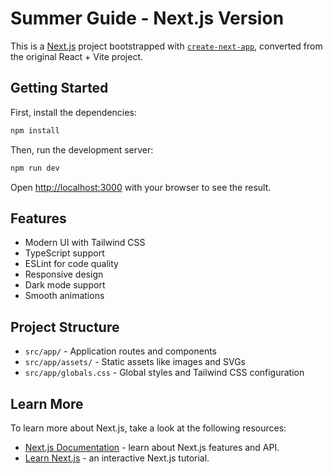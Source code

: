 # Summer Guide - Next.js Version

This is a [Next.js](https://nextjs.org/) project bootstrapped with [`create-next-app`](https://github.com/vercel/next.js/tree/canary/packages/create-next-app), converted from the original React + Vite project.

## Getting Started

First, install the dependencies:

```bash
npm install
```

Then, run the development server:

```bash
npm run dev
```

Open [http://localhost:3000](http://localhost:3000) with your browser to see the result.

## Features

- Modern UI with Tailwind CSS
- TypeScript support
- ESLint for code quality
- Responsive design
- Dark mode support
- Smooth animations

## Project Structure

- `src/app/` - Application routes and components
- `src/app/assets/` - Static assets like images and SVGs
- `src/app/globals.css` - Global styles and Tailwind CSS configuration

## Learn More

To learn more about Next.js, take a look at the following resources:

- [Next.js Documentation](https://nextjs.org/docs) - learn about Next.js features and API.
- [Learn Next.js](https://nextjs.org/learn) - an interactive Next.js tutorial. 
